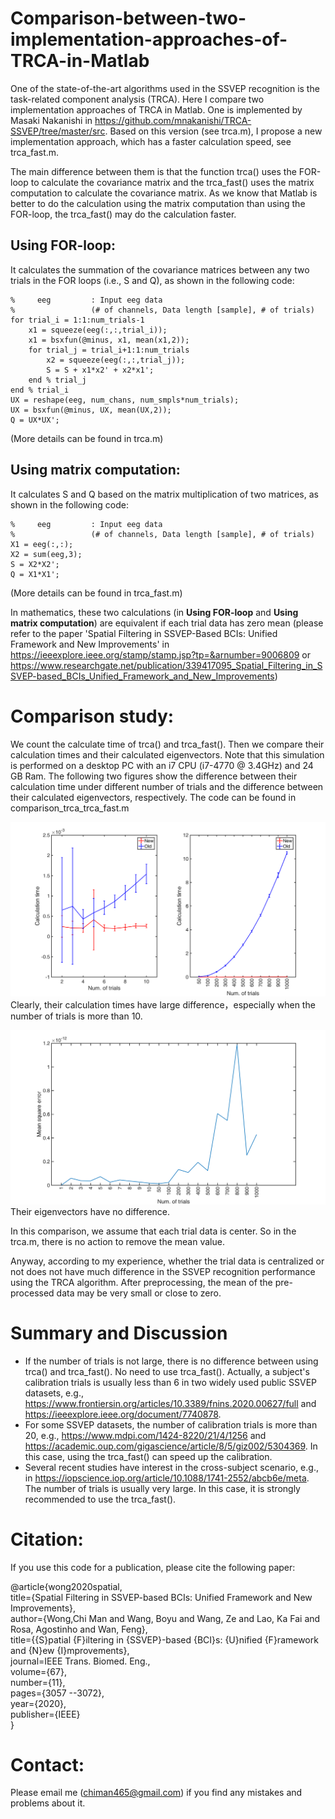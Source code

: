 # Comparison-between-two-implementation-approaches-of-TRCA-in-Matlab
One of the state-of-the-art algorithms used in the SSVEP recognition is the task-related component analysis (TRCA). Here I compare two implementation approaches of TRCA in Matlab. One is implemented by Masaki Nakanishi in https://github.com/mnakanishi/TRCA-SSVEP/tree/master/src. Based on this version (see trca.m), I propose a new implementation approach, which has a faster calculation speed, see trca_fast.m.

The main difference between them is that the function trca() uses the FOR-loop to calculate the covariance matrix and the trca_fast() uses the matrix computation to calculate the covariance matrix. As we know that Matlab is better to do the calculation using the matrix computation than using the FOR-loop, the trca_fast() may do the calculation faster.

## Using FOR-loop:
It calculates the summation of the covariance matrices between any two trials in the FOR loops (i.e., S and Q), as shown in the following code:
```
%     eeg         : Input eeg data 
%                 (# of channels, Data length [sample], # of trials)
for trial_i = 1:1:num_trials-1
    x1 = squeeze(eeg(:,:,trial_i));    
    x1 = bsxfun(@minus, x1, mean(x1,2));
    for trial_j = trial_i+1:1:num_trials
        x2 = squeeze(eeg(:,:,trial_j));        
        S = S + x1*x2' + x2*x1';
    end % trial_j
end % trial_i
UX = reshape(eeg, num_chans, num_smpls*num_trials);
UX = bsxfun(@minus, UX, mean(UX,2));
Q = UX*UX';
```

(More details can be found in trca.m)

## Using matrix computation:
It calculates S and Q based on the matrix multiplication of two matrices, as shown in the following code:
```
%     eeg         : Input eeg data 
%                 (# of channels, Data length [sample], # of trials)
X1 = eeg(:,:);
X2 = sum(eeg,3);
S = X2*X2';
Q = X1*X1';
```

(More details can be found in trca_fast.m)

In mathematics, these two calculations (in **Using FOR-loop** and **Using matrix computation**) are equivalent if each trial data has zero mean (please refer to the paper 'Spatial Filtering in SSVEP-Based BCIs: Unified Framework and New Improvements' in https://ieeexplore.ieee.org/stamp/stamp.jsp?tp=&arnumber=9006809 or https://www.researchgate.net/publication/339417095_Spatial_Filtering_in_SSVEP-based_BCIs_Unified_Framework_and_New_Improvements)

# Comparison study:
We count the calculate time of trca() and trca_fast(). Then we compare their calculation times and their calculated eigenvectors. Note that this simulation is performed on a desktop PC with an i7 CPU (i7-4770 @ 3.4GHz) and 24 GB Ram. The following two figures show the difference between their calculation time under different number of trials and the difference between their calculated eigenvectors, respectively. The code can be found in comparison_trca_trca_fast.m

![image](https://github.com/edwin465/Comparison-between-two-implementation-approaches-of-TRCA-in-Matlab/blob/main/cal_time.png)
Clearly, their calculation times have large difference，especially when the number of trials is more than 10. 

![image](https://github.com/edwin465/Comparison-between-two-implementation-approaches-of-TRCA-in-Matlab/blob/main/cal_error.png)
Their eigenvectors have no difference.

In this comparison, we assume that each trial data is center. So in the trca.m, there is no action to remove the mean value.

Anyway, according to my experience, whether the trial data is centralized or not does not have much difference in the SSVEP recognition performance using the TRCA algorithm. After preprocessing, the mean of the pre-processed data may be very small or close to zero.

# Summary and Discussion
- If the number of trials is not large, there is no difference between using trca() and trca_fast(). No need to use trca_fast(). Actually, a subject's calibration trials is usually less than 6 in two widely used public SSVEP datasets, e.g., https://www.frontiersin.org/articles/10.3389/fnins.2020.00627/full and https://ieeexplore.ieee.org/document/7740878. 
- For some SSVEP datasets, the number of calibration trials is more than 20, e.g., https://www.mdpi.com/1424-8220/21/4/1256 and https://academic.oup.com/gigascience/article/8/5/giz002/5304369. In this case, using the trca_fast() can speed up the calibration.
- Several recent studies have interest in the cross-subject scenario, e.g., in https://iopscience.iop.org/article/10.1088/1741-2552/abcb6e/meta. The number of trials is usually very large. In this case, it is strongly recommended to use the trca_fast().

# Citation:
If you use this code for a publication, please cite the following paper: 

@article{wong2020spatial,  
   title={Spatial Filtering in SSVEP-based BCIs: Unified Framework and New Improvements},     
   author={Wong,Chi Man and Wang, Boyu and Wang, Ze and Lao, Ka Fai and Rosa, Agostinho and Wan, Feng},     
   title={{S}patial {F}iltering in {SSVEP}-based {BCI}s: {U}nified {F}ramework and {N}ew {I}mprovements},     
   journal=IEEE Trans. Biomed. Eng.,     
   volume={67},     
   number={11},     
   pages={3057 --3072},     
   year={2020},     
   publisher={IEEE}     
}

# Contact:

Please email me (chiman465@gmail.com) if you find any mistakes and problems about it.

